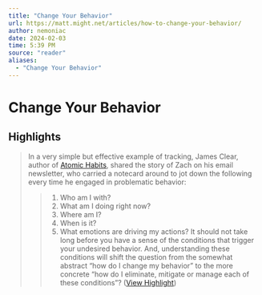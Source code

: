 ```yaml
---
title: "Change Your Behavior"
url: https://matt.might.net/articles/how-to-change-your-behavior/
author: nemoniac
date: 2024-02-03
time: 5:39 PM
source: "reader"
aliases:
  - "Change Your Behavior"
---
```

# Change Your Behavior

## Highlights
> In a very simple but effective example of tracking, James Clear, author of [Atomic Habits](https://www.amazon.com/Atomic-Habits-Proven-Build-Break-ebook/dp/B07D23CFGR?_encoding=UTF8&dib_tag=se&dib=eyJ2IjoiMSJ9.aXsBtnMkwKSNQViJPCubNzHyMrAjSl8X3iHJ-0rQD4xrmRSNM92yHXRyU0JQSCAgj0zTzk9ujUyA-oGcl4ipPZhCXRoXTRQKDIubh9hHc5sMxU8opekwATZTFuf1leBcXq9rOV9u3L5C4bb4BGo6MA.k5eB9tdOhoVw5uxV914znKs_txed78yQU80sqvDtZBw&qid=1705171380&sr=8-1&linkCode=ll1&tag=mmamzn06-20&linkId=73918a1d08210361f93d6f3a97aa27c4&language=en_US&ref_=as_li_ss_tl), shared the story of Zach on his email newsletter, who carried a notecard around to jot down the following every time he engaged in problematic behavior:
> > 1. Who am I with?
> > 2. What am I doing right now?
> > 3. Where am I?
> > 4. When is it?
> > 5. What emotions are driving my actions?
> It should not take long before you have a sense of the conditions that trigger your undesired behavior.
> And, understanding these conditions will shift the question from the somewhat abstract “how do I change my behavior” to the more concrete “how do I eliminate, mitigate or manage each of these conditions”? ([View Highlight](https://read.readwise.io/read/01hm7pq05gs62j4qfs8r6v89ph))

